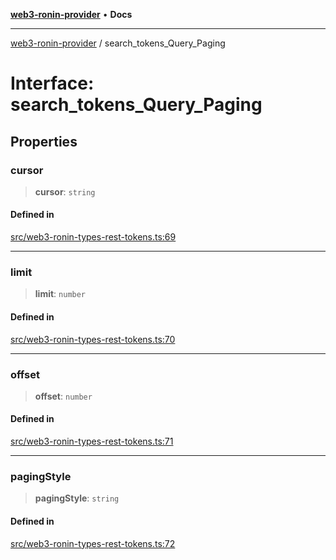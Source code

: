 [**web3-ronin-provider**](../README.md) • **Docs**

***

[web3-ronin-provider](../globals.md) / search\_tokens\_Query\_Paging

# Interface: search\_tokens\_Query\_Paging

## Properties

### cursor

> **cursor**: `string`

#### Defined in

[src/web3-ronin-types-rest-tokens.ts:69](https://github.com/chuacw/web3-ronin-provider/blob/dab3da736520006c9aeb4dab1fb5f7a56228c341/src/web3-ronin-types-rest-tokens.ts#L69)

***

### limit

> **limit**: `number`

#### Defined in

[src/web3-ronin-types-rest-tokens.ts:70](https://github.com/chuacw/web3-ronin-provider/blob/dab3da736520006c9aeb4dab1fb5f7a56228c341/src/web3-ronin-types-rest-tokens.ts#L70)

***

### offset

> **offset**: `number`

#### Defined in

[src/web3-ronin-types-rest-tokens.ts:71](https://github.com/chuacw/web3-ronin-provider/blob/dab3da736520006c9aeb4dab1fb5f7a56228c341/src/web3-ronin-types-rest-tokens.ts#L71)

***

### pagingStyle

> **pagingStyle**: `string`

#### Defined in

[src/web3-ronin-types-rest-tokens.ts:72](https://github.com/chuacw/web3-ronin-provider/blob/dab3da736520006c9aeb4dab1fb5f7a56228c341/src/web3-ronin-types-rest-tokens.ts#L72)
